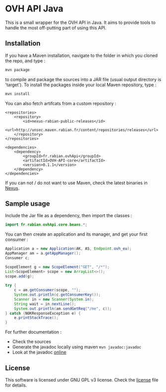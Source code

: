 # OVH API Java

This is a small wrapper for the OVH API in Java. It aims to provide tools to handle the most off-putting part of using this API.

## Installation

If you have a Maven installation, navigate to the folder in which you cloned the repo, and type :
 
```bash
mvn package
```

to compile and package the sources into a JAR file (usual output directory is 'target'). To install the packages inside your local Maven repository, type :
 
```bash
mvn install
```

You can also fetch artifcats from a custom repository :

```
<repositories>
    <repository>
        <id>nexus-rabian-public-releases</id>
        <url>http://unsec.maven.rabian.fr/content/repositories/releases</url>
    </repository>
</repositories>

<dependencies>
    <dependency>
        <groupId>fr.rabian.ovhApi</groupId>
        <artifactId>OVH-API-core</artifactId>
        <version>0.1.1</version>
    </dependency>
</dependencies>
```

If you can not / do not want to use Maven, check the latest binaries in [Nexus](http://unsec.maven.rabian.fr/#nexus-search;gav~fr.rabian.ovhApi~OVH-API-core~~~).

## Sample usage

Include the Jar file as a dependency, then import the classes :

```java
import fr.rabian.ovhApi.core.beans.*;
```

You can then create an application and its manager, and get your first consumer :

```java
Application a = new Application(AK, AS, Endpoint.ovh_eu);
AppManager am = a.getAppManager();
Consumer c;

ScopeElement g = new ScopeElement("GET", "/*");
List<ScopeElement> scope = new ArrayList<>();
scope.add(g);
                     
try {
    c = am.getConsumer(scope, "");
    System.out.println(c.getConsumerKey());
    Scanner in = new Scanner(System.in);
    String wait = in.nextLine();
    System.out.println(am.sendGetReq("/me", c));
} catch (NOKResponseException e) {
    e.printStackTrace();
}
```

For further documentation : 
- Check the sources
- Generate the javadoc locally using maven `mvn javadoc:javadoc`
- Look at the javadoc [online](http://unsec.maven.rabian.fr/content/sites/ovh-api-site/apidocs/index.html)

## License

This software is licensed under GNU GPL v3 license. Check the [license](https://github.com/BeauneNuits/OVH-API-Java/blob/master/License.txt) file for details.

